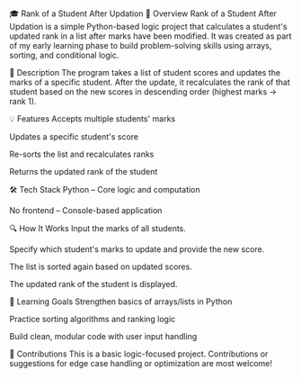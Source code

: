 🎓 Rank of a Student After Updation
📖 Overview
Rank of a Student After Updation is a simple Python-based logic project that calculates a student's updated rank in a list after marks have been modified. It was created as part of my early learning phase to build problem-solving skills using arrays, sorting, and conditional logic.

🧠 Description
The program takes a list of student scores and updates the marks of a specific student. After the update, it recalculates the rank of that student based on the new scores in descending order (highest marks → rank 1).

💡 Features
Accepts multiple students' marks

Updates a specific student's score

Re-sorts the list and recalculates ranks

Returns the updated rank of the student

🛠️ Tech Stack
Python – Core logic and computation

No frontend – Console-based application

🔍 How It Works
Input the marks of all students.

Specify which student's marks to update and provide the new score.

The list is sorted again based on updated scores.

The updated rank of the student is displayed.

🎯 Learning Goals
Strengthen basics of arrays/lists in Python

Practice sorting algorithms and ranking logic

Build clean, modular code with user input handling

🤝 Contributions
This is a basic logic-focused project. Contributions or suggestions for edge case handling or optimization are most welcome!
